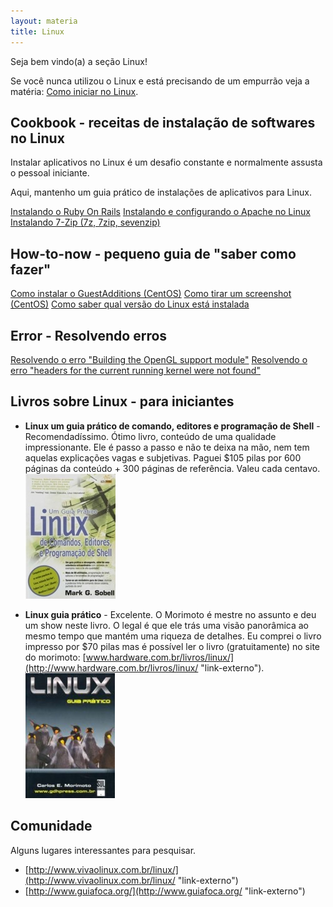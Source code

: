 ```yaml
---
layout: materia
title: Linux
---
```


Seja bem vindo(a) a seção Linux!
   
Se você nunca utilizou o Linux e está precisando de um empurrão veja a matéria:
[Como iniciar no Linux](./como-iniciar-no-linux/ "Como iniciar no Linux").



Cookbook - receitas de instalação de softwares no Linux
---

Instalar  aplicativos no Linux é um desafio constante e normalmente assusta o pessoal iniciante.

Aqui, mantenho um guia prático de instalações de aplicativos para Linux.

<div class="list-group">
    <a href="/linux/instalando-ruby-on-rails/" class="list-group-item">Instalando o Ruby On Rails</a>
    <a href="/linux/instalando-apache-via-yum-apt-get/" class="list-group-item">Instalando e configurando o Apache no Linux</a>
    <a href="/linux/instalando-7z/" class="list-group-item">Instalando 7-Zip (7z, 7zip, sevenzip)</a>
    <!--<a href="" class="list-group-item"></a>-->
</div> 



How-to-now - pequeno guia de "saber como fazer"
---

<div class="list-group">
    <a href="/linux/vbox-guest-additions/" class="list-group-item">Como instalar o GuestAdditions (CentOS)</a>
    <a href="/linux/gnome-screenshot/" class="list-group-item">Como tirar um screenshot (CentOS)</a>
    <a href="/linux/como-saber-qual-versao-do-linux-esta-instalada/" class="list-group-item">Como saber qual versão do Linux está instalada</a>
    <!--<a href="" class="list-group-item"></a>-->
</div> 


Error - Resolvendo erros
---

<div class="list-group">
    <a href="/linux/vbox-building-the-opengl-support-module/" class="list-group-item">Resolvendo o erro "Building the OpenGL support module"</a>
    <a href="/linux/vbox-headers-for-the-current-running-kernel-were-not-found/" class="list-group-item">Resolvendo o erro "headers for the current running kernel were not found"</a>
    <!--<a href="" class="list-group-item"></a>-->
</div> 



Livros sobre Linux - para iniciantes
---

 - __Linux um guia prático de comando, editores e programação de Shell__ - Recomendadíssimo. Ótimo livro, conteúdo de uma qualidade impressionante. Ele é passo a passo
e não te deixa na mão, nem tem aquelas explicações vagas e subjetivas. Paguei $105 pilas por 600 páginas da conteúdo + 300
páginas de referência. Valeu cada centavo.
<br/> ![Figura da capa do livro 'Linux, um guia prático'](livro-linux-guia-pratico.jpeg "linux")

 - __Linux guia prático__ - Excelente. O Morimoto é mestre no assunto e deu um show neste livro. O legal é que ele trás 
uma visão panorâmica ao mesmo tempo que mantém uma riqueza de detalhes. Eu comprei o livro impresso por $70 pilas mas é possível
ler o livro (gratuitamente) no site do morimoto: [www.hardware.com.br/livros/linux/](http://www.hardware.com.br/livros/linux/ "link-externo").
<br/> ![Figura da capa do livro 'Linux, guia prático'](linux-guia-pratico-morimoto.jpg "linux")


Comunidade
---

Alguns lugares interessantes para pesquisar.

- [http://www.vivaolinux.com.br/linux/](http://www.vivaolinux.com.br/linux/ "link-externo")
- [http://www.guiafoca.org/](http://www.guiafoca.org/ "link-externo")



